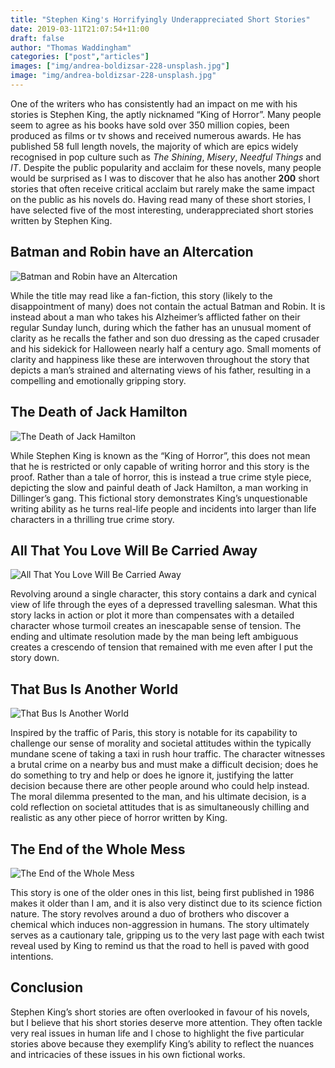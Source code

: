 ```yaml
---
title: "Stephen King's Horrifyingly Underappreciated Short Stories"
date: 2019-03-11T21:07:54+11:00
draft: false
author: "Thomas Waddingham"
categories: ["post","articles"]
images: ["img/andrea-boldizsar-228-unsplash.jpg"]
image: "img/andrea-boldizsar-228-unsplash.jpg"
---
```


One of the writers who has consistently had an impact on me with his stories is Stephen King, the aptly nicknamed “King of Horror”. Many people seem to agree as his books have sold over 350 million copies, been produced as films or tv shows and received numerous awards. He has published 58 full length novels, the majority of which are epics widely recognised in pop culture such as *The Shining*, *Misery*, *Needful Things* and *IT*. Despite the public popularity and acclaim for these novels, many people would be surprised as I was to discover that he also has another **200** short stories that often receive critical acclaim but rarely make the same impact on the public as his novels do. Having read many of these short stories, I have selected five of the most interesting, underappreciated short stories written by Stephen King.

## Batman and Robin have an Altercation

![Batman and Robin have an Altercation](/inline/stephen-king-short-stories/01.png)

While the title may read like a fan-fiction, this story (likely to the disappointment of many) does not contain the actual Batman and Robin. It is instead about a man who takes his Alzheimer’s afflicted father on their regular Sunday lunch, during which the father has an unusual moment of clarity as he recalls the father and son duo dressing as the caped crusader and his sidekick for Halloween nearly half a century ago. Small moments of clarity and happiness like these are interwoven throughout the story that depicts a man’s strained and alternating views of his father, resulting in a compelling and emotionally gripping story.

## The Death of Jack Hamilton

![The Death of Jack Hamilton](/inline/stephen-king-short-stories/02.png)

While Stephen King is known as the “King of Horror”, this does not mean that he is restricted or only capable of writing horror and this story is the proof. Rather than a tale of horror, this is instead a true crime style piece, depicting the slow and painful death of Jack Hamilton, a man working in Dillinger’s gang. This fictional story demonstrates King’s unquestionable writing ability as he turns real-life people and incidents into larger than life characters in a thrilling true crime story.

## All That You Love Will Be Carried Away

![All That You Love Will Be Carried Away](/inline/stephen-king-short-stories/03.png)

Revolving around a single character, this story contains a dark and cynical view of life through the eyes of a depressed travelling salesman. What this story lacks in action or plot it more than compensates with a detailed character whose turmoil creates an inescapable sense of tension. The ending and ultimate resolution made by the man being left ambiguous creates a crescendo of tension that remained with me even after I put the story down.  

## That Bus Is Another World

![That Bus Is Another World](/inline/stephen-king-short-stories/03.png)

Inspired by the traffic of Paris, this story is notable for its capability to challenge our sense of morality and societal attitudes within the typically mundane scene of taking a taxi in rush hour traffic. The character witnesses a brutal crime on a nearby bus and must make a difficult decision; does he do something to try and help or does he ignore it, justifying the latter decision because there are other people around who could help instead. The moral dilemma presented to the man, and his ultimate decision, is a cold reflection on societal attitudes that is as simultaneously chilling and realistic as any other piece of horror written by King.

## The End of the Whole Mess

![The End of the Whole Mess](/inline/stephen-king-short-stories/03.png)

This story is one of the older ones in this list, being first published in 1986 makes it older than I am, and it is also very distinct due to its science fiction nature. The story revolves around a duo of brothers who discover a chemical which induces non-aggression in humans. The story ultimately serves as a cautionary tale, gripping us to the very last page with each twist reveal used by King to remind us that the road to hell is paved with good intentions.

## Conclusion

Stephen King’s short stories are often overlooked in favour of his novels, but I believe that his short stories deserve more attention. They often tackle very real issues in human life and I chose to highlight the five particular stories above because they exemplify King’s ability to reflect the nuances and intricacies of these issues in his own fictional works.